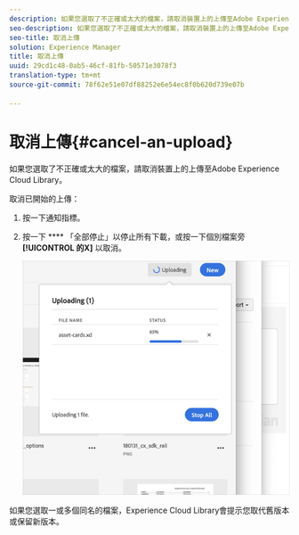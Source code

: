 ```yaml
---
description: 如果您選取了不正確或太大的檔案，請取消裝置上的上傳至Adobe Experience Cloud Library。
seo-description: 如果您選取了不正確或太大的檔案，請取消裝置上的上傳至Adobe Experience Cloud Library。
seo-title: 取消上傳
solution: Experience Manager
title: 取消上傳
uuid: 29cd1c48-0ab5-46cf-81fb-50571e3078f3
translation-type: tm+mt
source-git-commit: 78f62e51e07df88252e6e54ec8f0b620d739e07b

---
```



# 取消上傳{#cancel-an-upload}

如果您選取了不正確或太大的檔案，請取消裝置上的上傳至Adobe Experience Cloud Library。

取消已開始的上傳：

1. 按一下通知指標。
1. 按一下 **** 「全部停止」以停止所有下載，或按一下個別檔案旁 **[!UICONTROL 的X]** 以取消。

   ![](assets/library_uploading_in_progress.png)

如果您選取一或多個同名的檔案，Experience Cloud Library會提示您取代舊版本或保留新版本。
